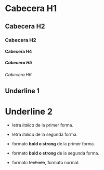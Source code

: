 # Cabecera H1
## Cabecera H2
### Cabecera H2
#### Cabecera H4
##### Cabecera H5
###### Cabecera H6

Underline 1
----
Underline 2
====

- letra *italica* de la primer forma.
- letra _italica_ de la segunda forma.

- formato **bold o strong** de la primer forma.
- formato __bold o strong__ de la segunda forma.

- formato ~~tachado~~, formato normal.
